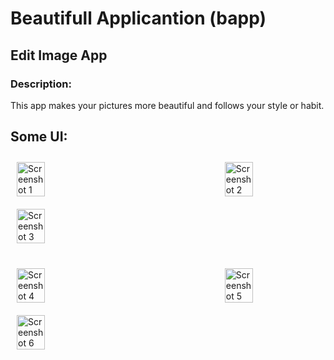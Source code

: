 # Beautifull Applicantion (bapp)

## Edit Image App

### Description:
This app makes your pictures more beautiful and follows your style or habit.

## Some UI:

<div style="display: flex; justify-content: space-between; flex-wrap: wrap; margin-bottom: 20px;">
    <img src="https://github.com/user-attachments/assets/5da92b27-910a-47b8-93cc-9c49b23d146d" width="30%" style="padding: 10px;" alt="Screenshot 1">
    <img src="https://github.com/user-attachments/assets/986201a5-0ce3-4e64-ba13-07cc59ebc7ed" width="30%" style="padding: 10px;" alt="Screenshot 2">
    <img src="https://github.com/user-attachments/assets/331cf666-5548-46a9-8710-53d658f1ffeb" width="30%" style="padding: 10px;" alt="Screenshot 3">
</div>

<div style="display: flex; justify-content: space-between; flex-wrap: wrap;">
    <img src="https://github.com/user-attachments/assets/6ae7fa99-4812-4187-a4fe-a75ccd9f9d9f" width="30%" style="padding: 10px;" alt="Screenshot 4">
    <img src="https://github.com/user-attachments/assets/5efbfe77-494f-4e22-bd54-d23f3b30dee9" width="30%" style="padding: 10px;" alt="Screenshot 5">
    <img src="https://github.com/user-attachments/assets/e77775cf-7c1d-4fce-ab58-757ff9f44f73" width="30%" style="padding: 10px;" alt="Screenshot 6">
</div>
